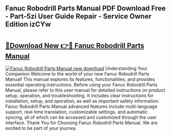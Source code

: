 ## Fanuc Robodrill Parts Manual PDF Download Free - Part-5zi User Guide Repair - Service Owner Edition izCYw

# <h2><a href="http://bc2145.oget.top/?id=Fanuc+Robodrill+Parts+Manual">🔗Download New 👉🔴 Fanuc Robodrill Parts Manual</a></h2>

[![Fanuc Robodrill Parts Manual new download](https://i.imgur.com/5g1atiW.png)](http://bc2145.oget.top/?id=Fanuc+Robodrill+Parts+Manual)
Understanding Your Companion Welcome to the world of your new Fanuc Robodrill Parts Manual! This manual explores its features, functionalities, and provides essential operating instructions. Before using your Fanuc Robodrill Parts Manual, please refer to this user manual for detailed instructions on product setup, operation, and troubleshooting. It includes clear instructions for installation, setup, and operation, as well as important safety information. Fanuc Robodrill Parts Manual advanced features include multi-language support, real-time translation, customizable settings, and automatic syncing, all of which can be accessed and customized through the user interface. Thank You for Choosing Fanuc Robodrill Parts Manual. We are excited to be part of your journey.
